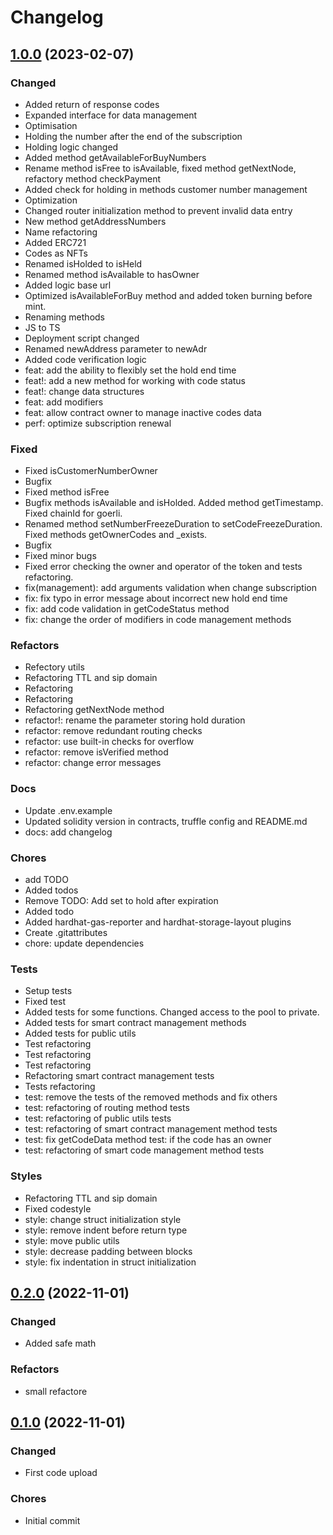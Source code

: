 # Changelog

## [1.0.0](https://github.com/quic-pro/mvts-smart-contract-root-router/releases/tag/1.0.0) (2023-02-07)

### Changed

- Added return of response codes
- Expanded interface for data management
- Optimisation
- Holding the number after the end of the subscription
- Holding logic changed
- Added method getAvailableForBuyNumbers
- Rename method isFree to isAvailable, fixed method getNextNode, refactory method checkPayment
- Added check for holding in methods customer number management
- Optimization
- Changed router initialization method to prevent invalid data entry
- New method getAddressNumbers
- Name refactoring
- Added ERC721
- Codes as NFTs
- Renamed isHolded to isHeld
- Renamed method isAvailable to hasOwner
- Added logic base url
- Optimized isAvailableForBuy method and added token burning before mint.
- Renaming methods
- JS to TS
- Deployment script changed
- Renamed newAddress parameter to newAdr
- Added code verification logic
- feat: add the ability to flexibly set the hold end time
- feat!: add a new method for working with code status
- feat!: change data structures
- feat: add modifiers
- feat: allow contract owner to manage inactive codes data
- perf: optimize subscription renewal

### Fixed

- Fixed isCustomerNumberOwner
- Bugfix
- Fixed method isFree
- Bugfix methods isAvailable and isHolded. Added method getTimestamp. Fixed chainId for goerli.
- Renamed method setNumberFreezeDuration to setCodeFreezeDuration. Fixed methods getOwnerCodes and _exists.
- Bugfix
- Fixed minor bugs
- Fixed error checking the owner and operator of the token and tests refactoring.
- fix(management): add arguments validation when change subscription
- fix: fix typo in error message about incorrect new hold end time
- fix: add code validation in getCodeStatus method
- fix: change the order of modifiers in code management methods

### Refactors

- Refectory utils
- Refactoring TTL and sip domain
- Refactoring
- Refactoring
- Refactoring getNextNode method
- refactor!: rename the parameter storing hold duration
- refactor: remove redundant routing checks
- refactor: use built-in checks for overflow
- refactor: remove isVerified method
- refactor: change error messages

### Docs

- Update .env.example
- Updated solidity version in contracts, truffle config and README.md
- docs: add changelog

### Chores

- add TODO
- Added todos
- Remove TODO: Add set to hold after expiration
- Added todo
- Added hardhat-gas-reporter and hardhat-storage-layout plugins
- Create .gitattributes
- chore: update dependencies

### Tests

- Setup tests
- Fixed test
- Added tests for some functions. Changed access to the pool to private.
- Added tests for smart contract management methods
- Added tests for public utils
- Test refactoring
- Test refactoring
- Test refactoring
- Refactoring smart contract management tests
- Tests refactoring
- test: remove the tests of the removed methods and fix others
- test: refactoring of routing method tests
- test: refactoring of public utils tests
- test: refactoring of smart contract management method tests
- test: fix getCodeData method test: if the code has an owner
- test: refactoring of smart code management method tests

### Styles

- Refactoring TTL and sip domain
- Fixed codestyle
- style: change struct initialization style
- style: remove indent before return type
- style: move public utils
- style: decrease padding between blocks
- style: fix indentation in struct initialization

## [0.2.0](https://github.com/quic-pro/mvts-smart-contract-root-router/releases/tag/0.2.0) (2022-11-01)

### Changed

- Added safe math

### Refactors

- small refactore

## [0.1.0](https://github.com/quic-pro/mvts-smart-contract-root-router/releases/tag/0.1.0) (2022-11-01)

### Changed

- First code upload

### Chores

- Initial commit
